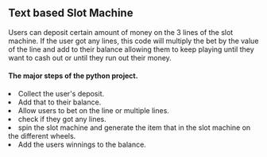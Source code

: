 <h2>Text based Slot Machine</h2>

<p>Users can deposit certain amount of money on the 3 lines of the slot machine. 
If the user got any lines, this code will multiply the bet by the value of the line and add to
their balance allowing them to keep playing until they want to cash out or until they run out their money.</p>

<h4>The major steps of the python project.</h4>

<li>Collect the user's deposit.</li>
<li>Add that to their balance.</li>
<li>Allow users to bet on the line or multiple lines.</li>
<li>check if they got any lines.</li>
<li>spin the slot machine and generate the item that in the slot machine on the different wheels.</li>
<li>Add the users winnings to the balance.</li>


